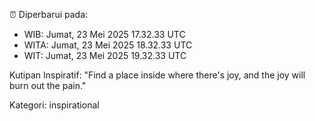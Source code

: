 ⏰ Diperbarui pada:
- WIB: Jumat, 23 Mei 2025 17.32.33 UTC
- WITA: Jumat, 23 Mei 2025 18.32.33 UTC
- WIT: Jumat, 23 Mei 2025 19.32.33 UTC

Kutipan Inspiratif:
"Find a place inside where there's joy, and the joy will burn out the pain."


Kategori: inspirational

